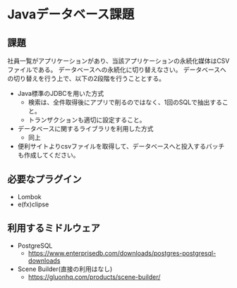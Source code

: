# Javaデータベース課題

## 課題
社員一覧がアプリケーションがあり、当該アプリケーションの永続化媒体はCSVファイルである。
データベースへの永続化に切り替えなさい。
データベースへの切り替えを行う上で、以下の2段階を行うこととする。

* Java標準のJDBCを用いた方式
    * 検索は、全件取得後にアプリで削るのではなく、1回のSQLで抽出すること。
    * トランザクションも適切に設定すること。
* データベースに関するライブラリを利用した方式
    * 同上
* 便利サイトよりcsvファイルを取得して、データベースへと投入するバッチも作成してください。

## 必要なプラグイン
* Lombok
* e(fx)clipse

## 利用するミドルウェア
* PostgreSQL
    * https://www.enterprisedb.com/downloads/postgres-postgresql-downloads
* Scene Builder(直接の利用はなし)
    * https://gluonhq.com/products/scene-builder/
